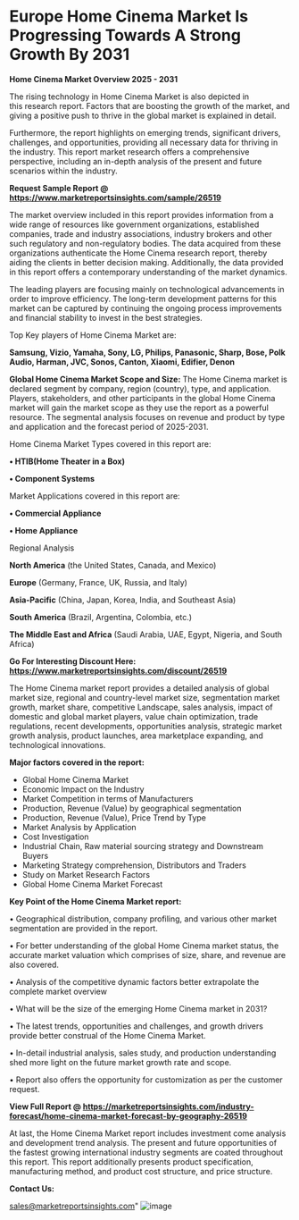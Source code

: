  # Europe Home Cinema Market Is Progressing Towards A Strong Growth By 2031

<Strong> Home Cinema Market Overview 2025 - 2031</strong>

The rising technology in Home Cinema Market is also depicted in this research report. Factors that are boosting the growth of the market, and giving a positive push to thrive in the global market is explained in detail.

Furthermore, the report highlights on emerging trends, significant drivers, challenges, and opportunities, providing all necessary data for thriving in the industry. This report market research offers a comprehensive perspective, including an in-depth analysis of the present and future scenarios within the industry.

<strong>Request Sample Report @ <a href=https://www.marketreportsinsights.com/sample/26519>https://www.marketreportsinsights.com/sample/26519</a></strong>

The market overview included in this report provides information from a wide range of resources like government organizations, established companies, trade and industry associations, industry brokers and other such regulatory and non-regulatory bodies. The data acquired from these organizations authenticate the Home Cinema research report, thereby aiding the clients in better decision making. Additionally, the data provided in this report offers a contemporary understanding of the market dynamics.

The leading players are focusing mainly on technological advancements in order to improve efficiency. The long-term development patterns for this market can be captured by continuing the ongoing process improvements and financial stability to invest in the best strategies.

Top Key players of Home Cinema Market are:

<strong>Samsung, Vizio, Yamaha, Sony, LG, Philips, Panasonic, Sharp, Bose, Polk Audio, Harman, JVC, Sonos, Canton, Xiaomi, Edifier, Denon</strong>

<strong><b>Global Home Cinema Market Scope and Size:</b></strong>
The Home Cinema market is declared segment by company, region (country), type, and application. Players, stakeholders, and other participants in the global Home Cinema market will gain the market scope as they use the report as a powerful resource. The segmental analysis focuses on revenue and product by type and application and the forecast period of 2025-2031.

Home Cinema Market Types covered in this report are:

<strong>• HTIB(Home Theater in a Box)

• Component Systems</strong>

Market Applications covered in this report are:

<strong>• Commercial Appliance

• Home Appliance</strong> 

Regional Analysis

<strong>North America</strong> (the United States, Canada, and Mexico)

<strong>Europe</strong> (Germany, France, UK, Russia, and Italy)

<strong>Asia-Pacific</strong> (China, Japan, Korea, India, and Southeast Asia)

<strong>South America</strong> (Brazil, Argentina, Colombia, etc.)

<strong>The Middle East and Africa</strong> (Saudi Arabia, UAE, Egypt, Nigeria, and South Africa)

<strong>Go For Interesting Discount Here: <a href=https://www.marketreportsinsights.com/discount/26519>https://www.marketreportsinsights.com/discount/26519</a></strong>

The Home Cinema market report provides a detailed analysis of global market size, regional and country-level market size, segmentation market growth, market share, competitive Landscape, sales analysis, impact of domestic and global market players, value chain optimization, trade regulations, recent developments, opportunities analysis, strategic market growth analysis, product launches, area marketplace expanding, and technological innovations.

<strong><b>Major factors covered in the report:</b></strong>
<ul>
  <li>Global Home Cinema Market </li>
  <li>Economic Impact on the Industry</li>
  <li>Market Competition in terms of Manufacturers</li>
  <li>Production, Revenue (Value) by geographical segmentation</li>
  <li>Production, Revenue (Value), Price Trend by Type</li>
  <li>Market Analysis by Application</li>
  <li>Cost Investigation</li>
  <li>Industrial Chain, Raw material sourcing strategy and Downstream Buyers</li>
  <li>Marketing Strategy comprehension, Distributors and Traders</li>
  <li>Study on Market Research Factors</li>
  <li>Global Home Cinema Market Forecast</li>
</ul>

<strong><b>Key Point of the Home Cinema Market report:</b></strong>

• Geographical distribution, company profiling, and various other market segmentation are provided in the report.

• For better understanding of the global Home Cinema market status, the accurate market valuation which comprises of size, share, and revenue are also covered.

• Analysis of the competitive dynamic factors better extrapolate the complete market overview

• What will be the size of the emerging Home Cinema market in 2031?

• The latest trends, opportunities and challenges, and growth drivers provide better construal of the Home Cinema Market.

• In-detail industrial analysis, sales study, and production understanding shed more light on the future market growth rate and scope.

• Report also offers the opportunity for customization as per the customer request.

<strong><b>View Full Report @ <a href=https://marketreportsinsights.com/industry-forecast/home-cinema-market-forecast-by-geography-26519>https://marketreportsinsights.com/industry-forecast/home-cinema-market-forecast-by-geography-26519</a></b></strong>


At last, the Home Cinema Market report includes investment come analysis and development trend analysis. The present and future opportunities of the fastest growing international industry segments are coated throughout this report. This report additionally presents product specification, manufacturing method, and product cost structure, and price structure.

<strong>Contact Us:</strong>

sales@marketreportsinsights.com"
![image](https://github.com/user-attachments/assets/f820391b-96b9-4db0-9149-5aa58c6d5de9)
